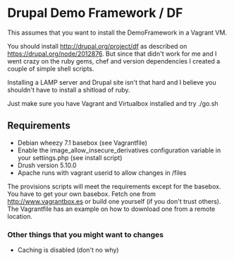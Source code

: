 # Drupal Demo Framework / DF

This assumes that you want to install the DemoFramework in a Vagrant VM.

You should install http://drupal.org/project/df as described on https://drupal.org/node/2012876.
But since that didn't work for me and I went crazy on the ruby gems, chef and version dependencies
I created a couple of simple shell scripts.

Installing a LAMP server and Drupal site isn't that hard and I believe you shouldn't have to install a shitload of ruby.

Just make sure you have Vagrant and Virtualbox installed and try ./go.sh

## Requirements

+ Debian wheezy 7.1 basebox (see Vagrantfile)
+ Enable the image_allow_insecure_derivatives configuration variable in your settings.php (see install script)
+ Drush version 5.10.0
+ Apache runs with vagrant userid to allow changes in /files

The provisions scripts will meet the requirements except for the basebox. You have to get your own basebox. Fetch one from http://www.vagrantbox.es or build one yourself (if you don't trust others). The Vagrantfile has an example on how to download one from a remote location.

### Other things that you might want to changes

+ Caching is disabled (don't no why)
